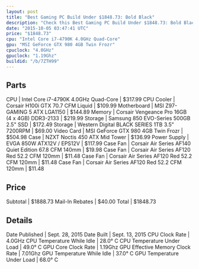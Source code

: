 ```yaml
---
layout: post
title: "Best Gaming PC Build Under $1848.73: Bold Black"
description: "Check this Best Gaming PC Build Under $1848.73: Bold Black. CPU: Intel Core i7-4790K 4.0GHz Quad-Core, CPU Cooler: Corsair H100i GTX 70.7 CFM Liquid, Motherboard: MSI Z97-"
date: "2015-10-05 03:47:41 UTC"
price: "$1848.73"
cpu: "Intel Core i7-4790K 4.0GHz Quad-Core"
gpu: "MSI GeForce GTX 980 4GB Twin Frozr"
cpuclock: "4.0GHz"
gpuclock: "1.19Ghz"
buildid: "/b/7ZTH99"
---
```


## Parts

CPU | Intel Core i7-4790K 4.0GHz Quad-Core | $317.99
CPU Cooler | Corsair H100i GTX 70.7 CFM Liquid | $109.99
Motherboard | MSI Z97-GAMING 5 ATX LGA1150 | $144.89
Memory | Corsair Vengeance Pro 16GB (4 x 4GB) DDR3-2133 | $219.99
Storage | Samsung 850 EVO-Series 500GB 2.5" SSD | $172.49
Storage | Western Digital BLACK SERIES 1TB 3.5" 7200RPM | $69.00
Video Card | MSI GeForce GTX 980 4GB Twin Frozr | $504.98
Case | NZXT Noctis 450 ATX Mid Tower | $136.99
Power Supply | EVGA 850W ATX12V / EPS12V | $117.99
Case Fan | Corsair Air Series AF140 Quiet Edition 67.8 CFM 140mm | $19.98
Case Fan | Corsair Air Series AF120 Red 52.2 CFM 120mm | $11.48
Case Fan | Corsair Air Series AF120 Red 52.2 CFM 120mm | $11.48
Case Fan | Corsair Air Series AF120 Red 52.2 CFM 120mm | $11.48

## Price

Subtotal | $1888.73
Mail-In Rebates | $40.00
Total | $1848.73

## Details

Date Published | Sept. 28, 2015
Date Built | Sept. 13, 2015
CPU Clock Rate | 4.0GHz
CPU Temperature While Idle | 28.0° C
CPU Temperature Under Load | 49.0° C
GPU Core Clock Rate | 1.19Ghz
GPU Effective Memory Clock Rate | 7.01Ghz
GPU Temperature While Idle | 37.0° C
GPU Temperature Under Load | 68.0° C